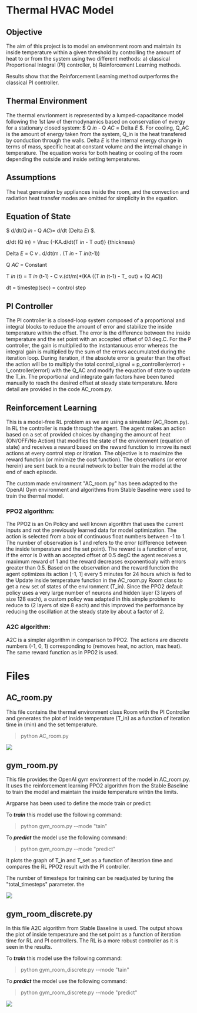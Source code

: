 # Thermal HVAC Model

## Objective
The aim of this project is to model an environment room and maintain its inside temperature within a given threshold by controlling the amount of heat to or from the system using two different methods: a) classical Proportional Integral (PI) controller, b) Reinforcement Learning methods.

Results show that the Reinforcement Learning method outperforms the classical PI controller.

## Thermal Environment 
The thermal envrionment is represented by a lumped-capacitance model following the 1st law of thermodynamics based on conservation of evergy for a stationary closed system: 
$ Q _in_ - Q _AC_ = Delta _E_ $. 
For cooling, Q_AC is the amount of energy taken from the system, Q_in is the heat transfered by conduction through the walls. Delta _E_ is the internal energy change in terms of mass, specific heat at constant volume and the internal change in temperature. The equation works for both heating or cooling of the room depending the outside and inside setting temperatures.

## Assumptions
The heat generation by appliances inside the room, and the convection and radiation heat transfer modes are omitted for simplicity in the equation.

## Equation of State

$ d/dt(Q _in_ - Q _AC_)= d/dt (Delta _E_) $.

d/dt (Q _in_) = \frac {-KA.d/dt(T _in_ - T _out_)} {thickness}

Delta _E_ = C _v_ . d/dt(m . (T _in_ - T _in_(t-1))

Q _AC_ = Constant

T _in_ (t) = T _in_ (t-1) - C _v_.(dt/m)*(KA ((T _in_ (t-1) - T_ out) + (Q _AC_))

dt = timestep(sec) = control step


## PI Controller

The PI controller is a closed-loop system composed of a proportional and integral blocks to reduce the amount of error and stabilize the inside temperature within the offset. The error is the difference between the inside temperature and the set point with an accepted offset of 0.1 deg.C. For the P controller, the gain is multiplied to the instantanuous error whereas the integral gain is multiplied by the sum of the errors accumulated during the iteration loop. During iteration, if the absolute error is greater than the offset the action will be to multiply the total control_signal = p_controller(error) + I_controller(errorI) with the Q_AC and modify the equation of state to update the T_in. The proportional and integrate gain factors have been tuned manually to reach the desired offset at steady state temperature.  More detail are provided in the code AC_room.py.

## Reinforcement Learning
This is a model-free RL problem as we are using a simulator (AC_Room.py). In RL the controller is made through the agent. The agent makes an action based on a set of provided choices by changing the amount of heat (ON/OFF/No Action) that modifies the state of the environment (equation of state) and receives a reward based on the reward function to imrove its next actions at every control step or itiration. The objective is to maximize the reward function (or minimize the cost function). The observations (or error herein) are sent back to a neural network to better train the model at the end of each episode.

The custom made environment "AC_room.py" has been adapted to the OpenAI Gym environment and algorithms from Stable Baseline were used to train the thermal model. 


### PPO2 algorithm:
The PPO2 is an On Policy and well known algorithm that uses the current inputs and not the previously learned data for model optimization. The action is selected from a box of continuous float numbers between -1 to 1. The number of observation is 1 and refers to the error (difference between the inside temperature and the set point). The reward is a function of error, if the error is 0 with an accepted offset of 0.5 degC the agent receives a maximum reward of 1 and the reward decreases exponentioaly with errors greater than 0.5.
Based on the observation and the reward function the agent optimizes its action [-1, 1] every 5 minutes for 24 hours which is fed to the Update inside temperature function in the AC_room.py Room class to get a new set of states of the environment (T_in).
Since the PPO2 default policy uses a very large number of neurons and hidden layer (3 layers of size 128 each), a custom policy was adapted in this simple problem to reduce to (2 layers of size 8 each) and this improved the performance by reducing the oscillation at the steady state by about a factor of 2. 

### A2C algorithm:
A2C is a simpler algorithm in comparison to PPO2. The actions are discrete numbers (-1, 0, 1) corresponding to (removes heat, no action, max heat). The same reward function as in PPO2 is used. 

# Files


## AC_room.py 
This file contains the thermal environment class Room with the PI Controller and generates the plot of inside temperature (T_in) as a function of iteration time in (min) and the set temperature.

> python AC_room.py

![](PI_Controller.png)

## gym_room.py

This file provides the OpenAI gym environment of the model in AC_room.py. It uses the reinforcement learning PPO2 algorithm from the Stable Baseline to train the model and maintain the inside temperature wihtin the limits.

Argparse has been used to define the mode train or predict: 

To **_train_** this model use the following command:

> python gym_room.py --mode "tain"

To **_predict_** the model use the following command:

> python gym_room.py --mode "predict"

It plots the graph of T_in and T_set as a function of iteration time and compares the RL PPO2 result with the PI controller.

The number of timesteps for training can be readjusted by tuning the "total_timesteps" parameter. the 

![](RL_PPO2_vs_PI.png)

## gym_room_discrete.py

In this file A2C algorithm from Stable Baseline is used. The output shows the plot of inside temperature and the set point as a function of iteration time for RL and PI controllers.
The RL is a more robust controller as it is seen in the results.

To **_train_** this model use the following command:

> python gym_room_discrete.py --mode "tain"

To **_predict_** the model use the following command:

> python gym_room_discrete.py --mode "predict"

![](RL_A2C_vs_PI.png)







